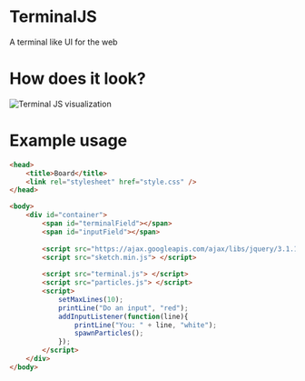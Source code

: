 # TerminalJS
A terminal like UI for the web

# How does it look?
![Terminal JS visualization](https://raw.githubusercontent.com/MoritzGoeckel/TerminalJS/old_design/terminal_example_visualization.gif)

# Example usage
```html
<head>
	<title>Board</title>
	<link rel="stylesheet" href="style.css" />
</head>

<body>
	<div id="container">
		<span id="terminalField"></span>
		<span id="inputField"></span>
		
		<script src="https://ajax.googleapis.com/ajax/libs/jquery/3.1.1/jquery.min.js"></script>
		<script src="sketch.min.js"> </script>
		
		<script src="terminal.js"> </script>
		<script src="particles.js"> </script>
		<script>
			setMaxLines(10);
			printLine("Do an input", "red");
			addInputListener(function(line){
				printLine("You: " + line, "white");
				spawnParticles();
			});
		</script>
	</div>
</body>
```
